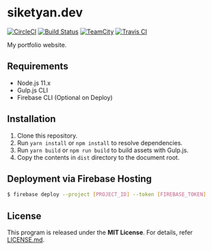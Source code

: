 # siketyan.dev
[![CircleCI](https://circleci.com/gh/Siketyan/siketyan.dev.svg?style=svg)](https://circleci.com/gh/Siketyan/siketyan.dev)
[![Build Status](https://dev.azure.com/siketyan-org/siketyan.dev/_apis/build/status/Siketyan.siketyan.dev?branchName=master)](https://dev.azure.com/siketyan-org/siketyan.dev/_build/latest?definitionId=1&branchName=master)
[![TeamCity](https://ci.sikeserver.com/app/rest/builds/buildType:SiketyanDev_Build/statusIcon)](https://ci.sikeserver.com/viewType.html?buildTypeId=SiketyanDev_Build)
[![Travis CI](https://travis-ci.com/Siketyan/siketyan.dev.svg?branch=master)](https://travis-ci.com/Siketyan/siketyan.dev)

My portfolio website.

## Requirements
- Node.js 11.x
- Gulp.js CLI
- Firebase CLI (Optional on Deploy)

## Installation
1. Clone this repository.
2. Run `yarn install` or `npm install` to resolve dependencies.
3. Run `yarn build` or `npm run build` to build assets with Gulp.js.
4. Copy the contents in `dist` directory to the document root.

## Deployment via Firebase Hosting
```sh
$ firebase deploy --project [PROJECT_ID] --token [FIREBASE_TOKEN]
```

## License
This program is released under the **MIT License**.
For details, refer [LICENSE.md](LICENSE.md).

